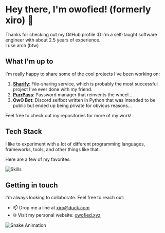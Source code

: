 # Hey there, I'm owofied! (formerly xiro) 👋

Thanks for checking out my GitHub profile :D 
I'm a self-taught software engineer with about 2.5 years of experience.
<br/>
I use arch (btw)

## What I'm up to

I'm really happy to share some of the cool projects I've been working on:

1. **[Sharify](https://sharify.in)**: File-sharing service, which is probably the most successful project I've ever done with my friend.
2. **[PurrPass](https://github.com/XiroXD/PurrPass)**: Password manager that reinvents the wheel...
3. **OwO Bot**: Discord selfbot written in Python that was intended to be public but ended up being private for obvious reasons...

Feel free to check out my repositories for more of my work!

## Tech Stack

I like to experiment with a lot of different programming languages, frameworks, tools, and other things like that.

Here are a few of my favorites:

![Skills](https://skillicons.dev/icons?i=go,js,ts,nodejs,html,css,svelte,vue,md,tailwind,windicss,materialui,prisma,express,postgres,mongodb,redis,githubactions,git,cloudflare,nginx,docker,postman,figma,ai,vscode,visualstudio,neovim,linux)

## Getting in touch

I'm always looking to collaborate. Feel free to reach out:

- 📫 Drop me a line at [xiro@duck.com](mailto:xiro@duck.com)
- 🌐 Visit my personal website: [owofied.xyz](https://owofied.xyz)

![Snake Animation](https://github.com/Creaperhunter/Creaperhunter/blob/output/github-contribution-grid-snake.svg)
